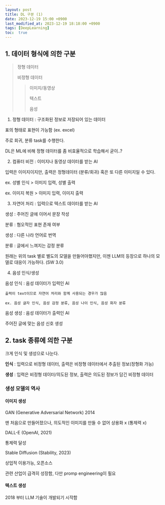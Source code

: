 ```yaml
---
layout: post
title: DL 구분 (1)
date: 2023-12-19 15:00 +0900
last_modified_at: 2023-12-19 18:18:00 +0900
tags: [DeepLearning]
toc:  true
---
```


## 1. 데이터 형식에 의한 구분

>정형 데이터
>
>비정형 데이터
>
>>이미지/동영상
>>
>>텍스트
>>
>>음성

1. 정형 데이터 : 구조화된 정보로 저장되어 있는 데이터

표의 형태로 표현이 가능함 (ex. excel)

주로 회귀, 분류 task를 수행한다.

DL은 ML에 비해 정형 데이터를 좀 비효율적으로 학습해서 굳이..?

2. 컴퓨터 비전 : 이미지나 동영상 데이터를 받는 AI

입력은 이미지이지만, 출력은 정형데이터 (분류/회귀) 혹은 또 다른 이미지일 수 있다.

ex. 성별 인식 > 이미지 입력, 성별 출력

ex. 이미지 복원 > 이미지 입력, 이미지 출력

3. 자연어 처리 : 입력으로 텍스트 데이터를 받는 AI

생성 : 주어진 글에 이어서 문장 작성

분류 : 혐오적인 표현 존재 여부

생성 : 다른 나라 언어로 번역

분류 : 글에서 느껴지는 감정 분류

원래는 위의 task 별로 별도의 모델을 만들어야했지만, 이젠 LLM의 등장으로 하나의 모델로 대응이 가능하다. (SW 3.0)

4. 음성 인식/생성

음성 인식 : 음성 데이터가 입력인 AI

    출력이 text이므로 자연어 처리와 함께 사용되는 경우가 많음

    ex. 음성 글자 인식, 음성 감정 분류, 음성 나이 인식, 음성 화자 분류

음성 생성 : 음성 데이터가 출력인 AI

주어진 글에 맞는 음성 신호 생성

## 2. task 종류에 의한 구분

크게 인식 및 생성으로 나눈다.

**인식** : 입력으로 비정형 데이터, 출력은 비정형 데이터에서 추출된 정보(정형화 가능)

**생성** : 입력은 비정형 데이터/의도된 정보, 출력은 의도된 정보가 담긴 비정형 데이터

### 생성 모델의 역사

#### 이미지 생성

GAN (Generative Adversarial Network) 2014

맨 처음으로 만들어졌으나, 의도적인 이미지를 만들 수 없어 상용화 x (통제력 x)

DALL-E (OpenAI, 2021)

통제력 달성

Stable Diffusion (Stability, 2023)

상업적 이용가능, 오픈소스

관련 산업이 급격히 성장함, 다만 promp engineering이 필요

#### 텍스트 생성

2018 부터 LLM 기술이 개발되기 시작함

